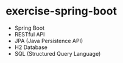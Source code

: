 # exercise-spring-boot

+ Spring Boot
+ RESTful API
+ JPA (Java Persistence API)
+ H2 Database
+ SQL (Structured Query Language)
